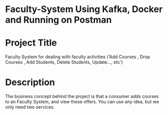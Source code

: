 # Faculty-System Using Kafka, Docker and Running on Postman 
# Project Title
Faculty System for dealing with faculty activities ('Add Courses , Drop Courses , Add Students, Delete Students, Update..., etc')

# Description
The business concept behind the project is that a consumer adds courses to an Faculty System, and view these offers. You can use any idea, but we only need two services.
